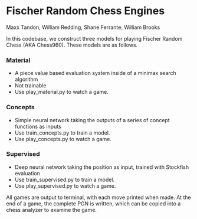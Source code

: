 # Fischer Random Chess Engines

Maxx Tandon, William Redding, Shane Ferrante, William Brooks

In this codebase, we construct three models for playing Fischer Random Chess (AKA Chess960). These models are as follows. 

### Material

- A piece value based evaluation system inside of a minimax search algorithm
- Not trainable
- Use play_material.py to watch a game. 

### Concepts

- Simple neural network taking the outputs of a series of concept functions as inputs
- Use train_concepts.py to train a model.
- Use play_concepts.py to watch a game. 

### Supervised

- Deep neural network taking the position as input, trained with Stockfish evaluation
- Use train_supervised.py to train a model. 
- Use play_supervised.py to watch a game. 

All games are output to terminal, with each move printed when made. At the end of a game, the complete PGN is written, which can be copied into a chess analyzer to examine the game. 